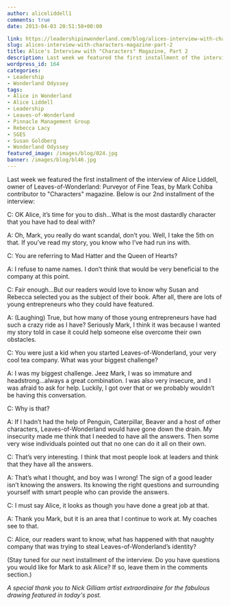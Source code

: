 ```yaml
---
author: aliceliddell1
comments: true
date: 2013-04-03 20:51:58+00:00

link: https://leadershipinwonderland.com/blog/alices-interview-with-characters-magazine-part-2/
slug: alices-interview-with-characters-magazine-part-2
title: Alice's Interview with "Characters" Magazine, Part 2
description: Last week we featured the first installment of the interview of Alice Liddell, owner of Leaves-of-Wonderland
wordpress_id: 164
categories:
- Leadership
- Wonderland Odyssey
tags:
- Alice in Wonderland
- Alice Liddell
- Leadership
- Leaves-of-Wonderland
- Pinnacle Management Group
- Rebecca Lacy
- SGES
- Susan Goldberg
- Wonderland Odyssey
featured_image: /images/blog/024.jpg
banner: /images/blog/bl46.jpg
---
```

Last week we featured the first installment of the interview of Alice Liddell, owner of Leaves-of-Wonderland: Purveyor of Fine Teas, by Mark Cohiba contributor to "Characters" magazine. Below is our 2nd installment of the interview:

C: OK Alice, it’s time for you to dish…What is the most dastardly character that you have had to deal with?

A: Oh, Mark, you really do want scandal, don’t you. Well, I take the 5th on that. If you’ve read my story, you know who I’ve had run ins with.

C: You are referring to Mad Hatter and the Queen of Hearts?

A: I refuse to name names. I don’t think that would be very beneficial to the company at this point.

C: Fair enough…But our readers would love to know why Susan and Rebecca selected you as the subject of their book. After all, there are lots of young entrepreneurs who they could have featured.

A: (Laughing) True, but how many of those young entrepreneurs have had such a crazy ride as I have? Seriously Mark, I think it was because I wanted my story told in case it could help someone else overcome their own obstacles.

C: You were just a kid when you started Leaves-of-Wonderland, your very cool tea company. What was your biggest challenge?

A: I was my biggest challenge. Jeez Mark, I was so immature and headstrong…always a great combination. I was also very insecure, and I was afraid to ask for help. Luckily, I got over that or we probably wouldn’t be having this conversation.

C: Why is that?

A: If I hadn’t had the help of Penguin, Caterpillar, Beaver and a host of other characters, Leaves-of-Wonderland would have gone down the drain. My insecurity made me think that I needed to have all the answers. Then some very wise individuals pointed out that no one can do it all on their own.

C: That’s very interesting. I think that most people look at leaders and think that they have all the answers.

A: That’s what I thought, and boy was I wrong! The sign of a good leader isn’t knowing the answers. Its knowing the right questions and surrounding yourself with smart people who can provide the answers.

C: I must say Alice, it looks as though you have done a great job at that.

A: Thank you Mark, but it is an area that I continue to work at. My coaches see to that.

C: Alice, our readers want to know, what has happened with that naughty company that was trying to steal Leaves-of-Wonderland’s identity?

(Stay tuned for our next installment of the interview. Do you have questions you would like for Mark to ask Alice? If so, leave them in the comments section.)

_A special thank you to Nick Gilliam artist extraordinaire for the fabulous drawing featured in today's post._
